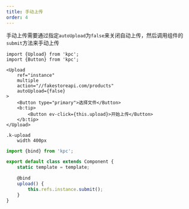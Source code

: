 ```yaml
---
title: 手动上传
order: 4
---
```


手动上传需要通过指定`autoUpload`为`false`来关闭自动上传，然后调用组件的`submit`方法来手动上传

```vdt
import {Upload} from 'kpc';
import {Button} from 'kpc';

<Upload 
    ref="instance"
    multiple 
    action="//fakestoreapi.com/products"
    autoUpload={false}
>
    <Button type="primary">选择文件</Button>
    <b:tip>
        <Button ev-click={this.upload}>开始上传</Button>
    </b:tip>
</Upload>
```

```styl
.k-upload
    width 400px
```

```ts
import {bind} from 'kpc';

export default class extends Component {
    static template = template;

    @bind
    upload() {
        this.refs.instance.submit();
    }
}
```
